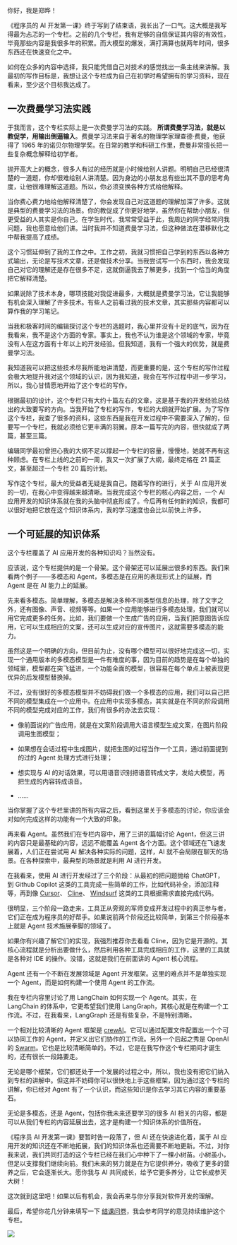 你好，我是郑晔！

《程序员的 AI 开发第一课》终于写到了结束语，我长出了一口气。这大概是我写得最为忐忑的一个专栏。之前的几个专栏，我有足够的自信保证其内容的有效性，毕竟那些内容是我很多年的积累。而大模型的爆发，满打满算也就两年时间，很多东西还在快速变化之中。

如何在众多的内容中选择，我只能凭借自己对技术的感觉找出一条主线来讲解。我最初的写作目标是，我想让这个专栏成为自己在初学时希望拥有的学习资料，现在看来，至少这个目标我达成了。

## 一次费曼学习法实践

于我而言，这个专栏实际上是一次费曼学习法的实践。 **所谓费曼学习法，就是以教促学，用输出倒逼输入**。费曼学习法来自于著名的物理学家理查德·费曼，他获得了 1965 年的诺贝尔物理学奖。在日常的教学和科研工作里，费曼非常擅长把一些复杂概念解释给初学者。

抛开高大上的概念，很多人有过的经历就是小时候给别人讲题。明明自己已经很清楚的一道题，你却很难给别人讲清楚。因为身边的小朋友总有些出其不意的思考角度，让他很难理解这道题。所以，你必须变换各种方式给他解释。

当你费心费力地给他解释清楚了，你会发现自己对这道题的理解加深了许多。这就是典型的费曼学习法的场景。你的教促成了你更好地学，虽然你在帮助小朋友，但更受益的人其实是你自己。在学生时代，我常常受益于此，我周边的同学经常问我问题，我也愿意给他们讲。当时我并不知道费曼学习法，但这种做法在潜移默化之中帮我提高了成绩。

这个习惯延伸到了我的工作之中。工作之初，我就习惯把自己学到的东西以各种方式输出，无论是写技术文章，还是做技术分享。当我尝试写一个东西时，我会发现自己对它的理解还是存在很多不足，这就倒逼我去了解更多，找到一个恰当的角度把它解释清楚。

如果说除了技术本身，哪项技能对我促进最多，大概就是费曼学习法，它让我能够有机会深入理解了许多技术。有些人之前看过我的技术文章，其实那些内容都可以算作我的学习笔记。

当我和极客时间的编辑探讨这个专栏的选题时，我心里并没有十足的底气，因为在我看来，我不是这个方面的专家。事实上，我也不认为谁是这个领域的专家，毕竟没有人在这方面有十年以上的开发经验。但我知道，我有一个强大的优势，就是费曼学习法。

我知道我可以把这些技术尽我所能地讲清楚，而更重要的是，这个专栏的写作过程会极大地提升我对这个领域的认识，因为我知道，我会在写作过程中进一步学习，所以，我心甘情愿地开始了这个专栏的写作。

根据最初的设计，这个专栏只有大约十篇左右的文章，这是基于我的开发经验总结出的大致要写的方向。当我开始了专栏的写作，专栏的大纲就开始扩展。为了写作这个专栏，我查了很多的资料，这些东西是我在开发过程中不需要深入了解的，但要写一个专栏，我就必须给它更丰满的羽翼。原本一篇写完的内容，很快就成了两篇，甚至三篇。

编辑同学最初曾担心我的大纲不足以撑起一个专栏的容量，慢慢地，她就不再有这种顾虑。在专栏上线的之前的一周，我又一次扩展了大纲，最终定格在 21 篇正文，甚至超过一个专栏 20 篇的计划。

写作这个专栏，最大的受益者无疑是我自己。随着写作的进行，关于 AI 应用开发的一切，在我心中变得越来越清晰。当我完成这个专栏的核心内容之后，一个 AI 应用开发的知识体系就在我的头脑中彻底形成了。今后再有任何新的知识，我都可以很好地把它放在这个知识体系内，我的学习速度也会比以前快上许多。

## 一个可延展的知识体系

这个专栏覆盖了 AI 应用开发的各种知识吗？当然没有。

应该说，这个专栏提供的是一个骨架。这个骨架还可以延展出很多的东西。我们来看两个例子——多模态和 Agent，多模态是在应用的表现形式上的延展，而 Agent 是在 AI 能力上的延展。

先来看多模态。简单理解，多模态是解决多种不同类型信息的处理，除了文字之外，还有图像、声音、视频等等。如果一个应用能够进行多模态处理，我们就可以用它完成更多的任务。比如，我们要做一个生成广告的应用，当我们把意图告诉应用，它可以生成相应的文案，还可以生成对应的宣传图片，这就需要多模态的能力。

虽然这是一个明确的方向，但目前为止，没有哪个模型可以很好地完成这一切，实现一个通用版本的多模态模型是一件有难度的事，因为目前的趋势是在每个单独的领域里，模型都在突飞猛进，一个功能全面的模型，很容易在每个单点上被表现更优异的后发模型替换掉。

不过，没有很好的多模态模型并不妨碍我们做一个多模态的应用，我们可以自己把不同的模型集成在一个应用中。在应用中实现多模态，其实就是在不同的阶段调用不同的模型完成对应的工作，我们有很多的办法去实现：

- 像前面说的广告应用，就是在文案阶段调用大语言模型生成文案，在图片阶段调用生图模型；

- 如果想在会话过程中生成图片，就把生图的过程当作一个工具，通过前面提到的过的 Agent 处理方式进行处理；

- 想实现与 AI 的对话效果，可以用语音识别把语音转成文字，发给大模型，再把生成的内容转成语音。

- ……


当你掌握了这个专栏里讲的所有内容之后，看到这里关于多模态的讨论，你应该会对如何完成这样的功能有一个大致的印象。

再来看 Agent。虽然我们在专栏内容中，用了三讲的篇幅讨论 Agent，但这三讲的内容只是最基础的内容，远远不能覆盖 Agent 各个方面。这个领域还在飞速发展着，人们正在尝试用 AI 解决各种实际的问题，这样，AI 就不会局限在聊天的场景。在各种探索中，最典型的场景就是利用 AI 进行开发。

在我看来，使用 AI 进行开发经过了三个阶段：从最初的把问题抛给 ChatGPT，到 Github Copilot 这类的工具完成一些简单的工作，比如代码补全，添加注释等，再到像 [Cursor](https://www.cursor.com/)、 [Cline](https://github.com/cline/cline)、 [Windsurf](https://codeium.com/windsurf) 这类的工具根据需求直接完成代码。

很明显，三个阶段一路走来，工具正从旁观的军师变成开发过程中的真正参与者，它们正在成为程序员的好帮手。如果说前两个阶段还比较简单，到第三个阶段基本上就是 Agent 技术施展拳脚的领域了。

如果你有兴趣了解它们的实现，我强烈推荐你去看看 Cline，因为它是开源的。其核心流程就是分析出要做什么，然后利用各种工具完成相应的工作，这里的工具就是各种对 IDE 的操作。没错，这就是我们在前面讲的 Agent 核心流程。

Agent 还有一个不断在发展领域是 Agent 开发框架。这里的难点并不是单独实现一个 Agent，而是如何构建一个使用 Agent 的工作流。

我在专栏内容里讨论了用 LangChain 如何实现一个 Agent。其实，在 LangChain 的体系中，它更希望我们使用 LangGraph，其核心就是在构建一个工作流。不过，在我看来，LangGraph 还是有些复杂，不是特别清晰。

一个相对比较清晰的 Agent 框架是 [crewAI](https://github.com/crewAIInc/crewAI)。它可以通过配置文件配置出一个个可以协同工作的 Agent，并定义出它们协作的工作流。另外一个后起之秀是 OpenAI 的 [Swarm](https://github.com/openai/swarm)。它也是比较清晰简单的。不过，它是在我写作这个专栏期间才诞生的，还有很长一段路要走。

无论是哪个框架，它们都还处于一个发展的过程之中，所以，我也没有把它们纳入到专栏的讲解中。但这并不妨碍你可以很快地上手这些框架，因为通过这个专栏的讲解，你已经对 Agent 有了一个认识，而这些知识是你去学习其它内容的重要基石。

无论是多模态，还是 Agent，包括你我未来还要学习的很多 AI 相关的内容，都是可以从我们专栏的内容延展出去，这才是构建一个知识体系的价值所在。

《程序员 AI 开发第一课》要暂时告一段落了，但 AI 还在快速进化着，属于 AI 应用开发的知识还在不断地拓展，我们的知识体系也还需要不断地更新。不过，对你我来说，我们共同打造的这个专栏已经在我们心中种下了一棵小树苗。小树虽小，但足以支撑我们继续向前。我们未来的努力就是在为它提供养分，吸收了更多的营养之后，它会逐渐长大。愿你我与 AI 共同成长，给予它更多养分，让它长成参天大树！

这次就到这里吧！如果以后有机会，我会再来与你分享我对软件开发的理解。

最后，希望你花几分钟来填写一下 [结课问卷](https://jsj.top/f/PVTJF9)，我会参考同学的意见持续维护这个专栏。

[![](https://static001.geekbang.org/resource/image/0b/c8/0b66d95d4cc93791a4f826daa24473c8.jpg?wh=1142x801)](https://jsj.top/f/PVTJF9)